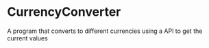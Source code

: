 # CurrencyConverter
A program that converts to different currencies using a API to get the current values
